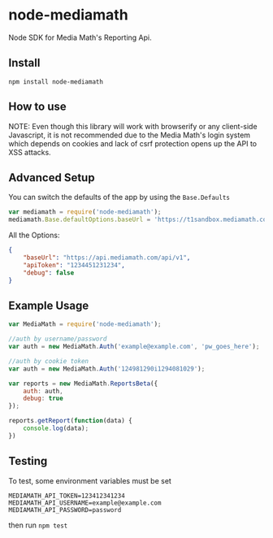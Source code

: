 # node-mediamath
Node SDK for Media Math's Reporting Api.

## Install

```
npm install node-mediamath
```

## How to use
NOTE: Even though this library will work with browserify or any client-side Javascript,
it is not recommended due to the Media Math's login system which depends on cookies
and lack of csrf protection opens up the API to XSS attacks.

## Advanced Setup
You can switch the defaults of the app by using the ```Base.Defaults```

```js
var mediamath = require('node-mediamath');
mediamath.Base.defaultOptions.baseUrl = 'https://t1sandbox.mediamath.com/api/';
```

All the Options:

```json
{
    "baseUrl": "https://api.mediamath.com/api/v1",
    "apiToken": "1234451231234",
    "debug": false
}
```

## Example Usage

```js
var MediaMath = require('node-mediamath');

//auth by username/password
var auth = new MediaMath.Auth('example@example.com', 'pw_goes_here');

//auth by cookie token
var auth = new MediaMath.Auth('124981290i1294081029');

var reports = new MediaMath.ReportsBeta({
    auth: auth,
    debug: true
});

reports.getReport(function(data) {
    console.log(data);
})
```

## Testing
To test, some environment variables must be set
```
MEDIAMATH_API_TOKEN=123412341234
MEDIAMATH_API_USERNAME=example@example.com
MEDIAMATH_API_PASSWORD=password
```
then run ```npm test```

